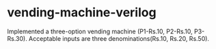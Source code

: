 # vending-machine-verilog
Implemented a three-option vending machine (P1-Rs.10, P2-Rs.10, P3-Rs.30). Acceptable inputs are three denominations(Rs.10, Rs.20, Rs.50).
